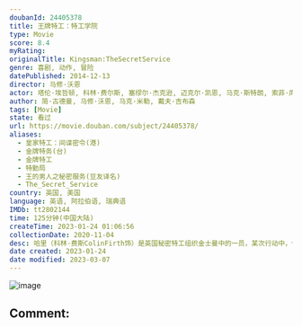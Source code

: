 ```yaml
---
doubanId: 24405378
title: 王牌特工：特工学院
type: Movie
score: 8.4
myRating: 
originalTitle: Kingsman:TheSecretService
genre: 喜剧, 动作, 冒险
datePublished: 2014-12-13
director: 马修·沃恩
actor: 塔伦·埃哲顿, 科林·费尔斯, 塞缪尔·杰克逊, 迈克尔·凯恩, 马克·斯特朗, 索菲·库克森, 索菲亚·波多拉, 马克·哈米尔, 杰克·达文波特, 萨曼塔·沃马克, 汉娜·奥斯特罗姆, 约诺·戴维斯, 亚历克斯·尼科洛夫, 维利贝·托皮奇, 杰夫·贝尔, 艾德里安·奎因顿, 乔丹·朗, 西奥·巴克利姆, 摩根·华金斯, 拉尔夫·伊内森, 爱德华·霍尔克罗夫特, 尼古拉斯·班克斯, 莉莉·崔佛斯, 杰克·卡特莫尔, 罗温·波隆斯基, 阿拉斯泰尔·麦金托什, 理查德·布雷克, 刘北辰, 郭易峰, 马特·霍金斯, undefined, 安德烈·莱纳, 张欣, 本·迪洛韦, 内芙·加切夫, 克里·约翰逊, 汤姆·普赖尔, 卡利·内勒, 保利娜·博内瓦, 丹尼尔·韦斯特伍德
author: 简·古德曼, 马修·沃恩, 马克·米勒, 戴夫·吉布森
tags: [Movie]
state: 看过
url: https://movie.douban.com/subject/24405378/
aliases:
  - 皇家特工：间谍密令(港)
  - 金牌特务(台)
  - 金牌特工
  - 特勤局
  - 王的男人之秘密服务(豆友译名)
  - The_Secret_Service
country: 英国, 美国
language: 英语, 阿拉伯语, 瑞典语
IMDb: tt2802144
time: 125分钟(中国大陆)
createTime: 2023-01-24 01:06:56
collectionDate: 2020-11-04
desc: 哈里（科林·费斯ColinFirth饰）是英国秘密特工组织金士曼中的一员，某次行动中，他的战友不幸牺牲，哈里将一枚徽章和一个电话号码交给了战友年幼的小儿子艾格西（亚历克斯·尼科洛夫AlexN...
date created: 2023-01-24
date modified: 2023-03-07
---
```


![image](p2231932406.jpg)

Comment:
---
